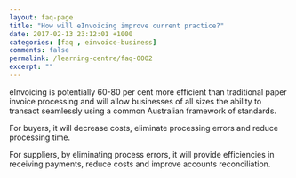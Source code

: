 ```yaml
---
layout: faq-page
title: "How will eInvoicing improve current practice?"
date: 2017-02-13 23:12:01 +1000
categories: [faq , einvoice-business]
comments: false
permalink: /learning-centre/faq-0002
excerpt: ""
---
```

eInvoicing is potentially 60-80 per cent more efficient than traditional paper invoice processing and will allow businesses of all sizes the ability to transact seamlessly using a common Australian framework of standards.

For buyers, it will decrease costs, eliminate processing errors and reduce processing time. 

For suppliers, by eliminating process errors, it will provide efficiencies in receiving payments, reduce costs and improve accounts reconciliation.
